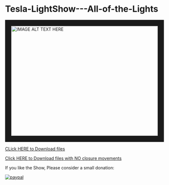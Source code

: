 # Tesla-LightShow---All-of-the-Lights

<a href="http://www.youtube.com/watch?feature=player_embedded&v=Va9t6SWx7WE
" target="_blank"><img src="http://img.youtube.com/vi/Va9t6SWx7WE/0.jpg" 
alt="IMAGE ALT TEXT HERE" width="480" height="360" border="20" /></a>


[CLick HERE to Download files](https://github.com/aaronac8/Tesla-LightShow---All-of-the-Lights/files/7798373/All.of.the.lights.Tesla.zip)


[Click HERE to Download files with NO closure movements](https://github.com/aaronac8/Tesla-LightShow---All-of-the-Lights/files/7798360/AllofthelightsNM.zip)



If you like the Show, Please consider a small donation:

[![paypal](https://www.paypalobjects.com/en_US/i/btn/btn_donateCC_LG.gif)](https://www.paypal.com/donate/?business=QSTC967LRMQZ4&no_recurring=1&item_name=Thank+you+and+have+a+GREAT+day%21&currency_code=USD)
